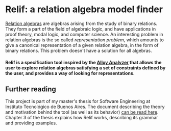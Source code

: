 # Relif: a relation algebra model finder

[Relation algebras](https://en.wikipedia.org/wiki/Relation_algebra) are algebras arising from the study of binary relations. They form a part of the field of algebraic logic, and have applications in proof theory, modal logic, and computer science. 
An interesting problem in relation algebras is the so called _representation problem_, which amounts to give a canonical representation of a given relation algebra, in the form of binary relations. This problem doesn't have a solution for all algebras. 

#### Relif is a specification tool inspired by the [Alloy Analyzer](https://alloytools.org/) that allows the user to explore relation algebras satisfying a set of constraints defined by the user, and provides a way of looking for representations. 

## Further reading
This project is part of my master's thesis for Software Engineering at Instituto Tecnológico de Buenos Aires. The document describing the theory and motivation behind the tool (as well as its behavior) [can be read here](https://ri.itba.edu.ar/bitstream/handle/123456789/1878/Lynch%2056287%20Proyecto%20Final.pdf). 
Chapter 3 of the thesis explains how Relif works, describing its grammar and providing examples.
